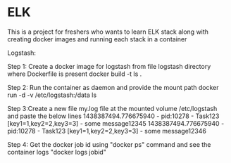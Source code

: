 # ELK
This is a project for freshers who wants to learn ELK stack along with creating docker images and running each stack in a container

Logstash: 

Step 1: Create a docker image for logstash from file logstash directory where Dockerfile is present
docker build -t ls .

Step 2: Run the container as daemon and provide the mount path
docker run -d -v /etc/logstash:/data ls

Step 3:Create a  new file  my.log file at the mounted volume /etc/logstash
and paste the below lines
1438387494.776675940 - pid:10278 - Task123 [key1=1,key2=2,key3=3] - some message12345
1438387494.776675940 - pid:10278 - Task123 [key1=1,key2=2,key3=3] - some message12346

Step 4: Get the docker job id using "docker ps"
command and see the container logs "docker logs jobid"

